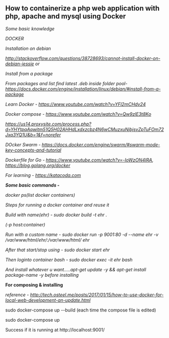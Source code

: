 <h2>How to containerize a php web application with php, apache and mysql using Docker</h2>

<i>Some basic knowledge

DOCKER

Installation on debian


http://stackoverflow.com/questions/38728693/cannot-install-docker-on-debian-jessie or

Install from a package

From packages and list find latest .deb inside folder pool- https://docs.docker.com/engine/installation/linux/debian/#install-from-a-package 

Learn Docker - https://www.youtube.com/watch?v=YFl2mCHdv24

Docker compose - https://www.youtube.com/watch?v=Qw9zlE3t8Ko

https://us14.proxysite.com/process.php?d=YHYtpqAqwitm51Q5H02AHHdLxdxzcbz4N6wCMuzxuNjbjsvZpTuFOm72Jxq3YQ1U&b=1&f=norefer

DOcker Swarm - https://docs.docker.com/engine/swarm/#swarm-mode-key-concepts-and-tutorial

Dockerfile for Go - https://www.youtube.com/watch?v=-IoWzON4IRA, https://blog.golang.org/docker

For learning - https://katacoda.com 


<b>Some basic commands - </b>

docker ps(list docker containers) 

Steps for running a docker container and reuse it

Build  with name(ehr) - sudo docker build -t ehr .

(-p host:container)

Run with a custom name - sudo docker run -p 9001:80 -d  --name ehr -v /var/www/html/ehr/:/var/www/html/ ehr

After that start/stop using - sudo docker start ehr 

Then loginto container bash - sudo docker exec -it ehr bash

And install whatever u want…..apt-get update -y && apt-get install package-name -y before installing

</i>

<b>For composing & installing</b>

<i>reference - http://tech.osteel.me/posts/2017/01/15/how-to-use-docker-for-local-web-development-an-update.html</i>

sudo docker-compose up --build (each time the compose file is edited)

sudo docker-compose up

Success if it is running at http://localhost:9001/
